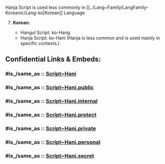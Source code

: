 ﻿---
aliases:
- Hanja
---

Hanja Script is used less commonly in [[../Lang~Family/LangFamily-Koreanic/Lang-ko|Korean]] Language

7. **Korean:**
    
    - Hangul Script: ko-Hang
    - Hanja Script: ko-Hani (Hanja is less common and is used mainly in specific contexts.)


## Confidential Links & Embeds: 

### #is_/same_as :: [Script~Hani](/_Standards/Language/Scripts/Script~Hani.md) 

### #is_/same_as :: [Script~Hani.public](/_public/Language/Scripts/Script~Hani.public.md) 

### #is_/same_as :: [Script~Hani.internal](/_internal/Language/Scripts/Script~Hani.internal.md) 

### #is_/same_as :: [Script~Hani.protect](/_protect/Language/Scripts/Script~Hani.protect.md) 

### #is_/same_as :: [Script~Hani.private](/_private/Language/Scripts/Script~Hani.private.md) 

### #is_/same_as :: [Script~Hani.personal](/_personal/Language/Scripts/Script~Hani.personal.md) 

### #is_/same_as :: [Script~Hani.secret](/_secret/Language/Scripts/Script~Hani.secret.md)

